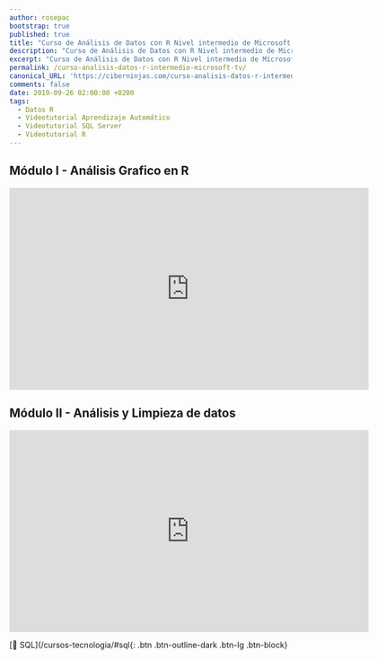 ```yaml
---
author: rosepac
bootstrap: true
published: true
title: "Curso de Análisis de Datos con R Nivel intermedio de Microsoft TV"
description: "Curso de Análisis de Datos con R Nivel intermedio de Microsoft TV"
excerpt: "Curso de Análisis de Datos con R Nivel intermedio de Microsoft TV"
permalink: /curso-analisis-datos-r-intermedio-microsoft-tv/
canonical_URL: 'https://ciberninjas.com/curso-analisis-datos-r-intermedio-microsoft-tv/'
comments: false
date: 2019-09-26 02:00:00 +0200
tags:
  - Datos R
  - Videotutorial Aprendizaje Automático
  - Videotutorial SQL Server
  - Videotutorial R
---
```


## Módulo I - Análisis Grafico en R

<iframe src="https://channel9.msdn.com/Series/Anlisis-de-Datos-con-R-Nivel-Intermedio/Mdulo-I-Anlisis-Grafico-en-R/player?format=html5" width="640" height="360" allowfullscreen="" frameborder="0" title="Módulo I - Análisis Grafico en R - Microsoft Channel 9 Video"></iframe>

## Módulo II - Análisis y Limpieza de datos

<iframe src="https://channel9.msdn.com/Series/Anlisis-de-Datos-con-R-Nivel-Intermedio/Mdulo-II-Anlisis-y-Limpieza-de-datos/player?format=html5" width="640" height="360" allowfullscreen="" frameborder="0" title="Módulo II - Análisis y Limpieza de datos - Microsoft Channel 9 Video"></iframe>

[🧠 SQL](/cursos-tecnologia/#sql{: .btn .btn-outline-dark .btn-lg .btn-block}

